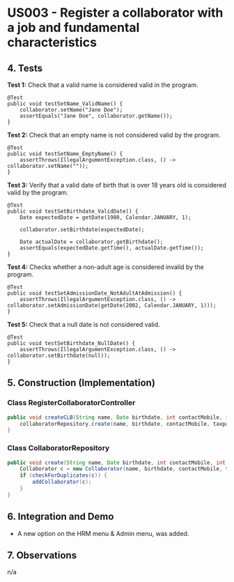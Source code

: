 # US003 - Register a collaborator with a job and fundamental characteristics

## 4. Tests 

**Test 1:** Check that a valid name is considered valid in the program. 

    @Test
    public void testSetName_ValidName() {
        collaborator.setName("Jane Doe");
        assertEquals("Jane Doe", collaborator.getName());
    }
	

**Test 2:** Check that an empty name is not considered valid by the program.

    @Test
    public void testSetName_EmptyName() {
        assertThrows(IllegalArgumentException.class, () -> collaborator.setName(""));
    }


**Test 3:** Verify that a valid date of birth that is over 18 years old is considered valid by the program.

    @Test
    public void testSetBirthdate_ValidDate() {
        Date expectedDate = getDate(1980, Calendar.JANUARY, 1);

        collaborator.setBirthdate(expectedDate);

        Date actualDate = collaborator.getBirthdate();
        assertEquals(expectedDate.getTime(), actualDate.getTime());
    }

**Test 4:** Checks whether a non-adult age is considered invalid by the program.

    @Test
    public void testSetAdmissionDate_NotAdultAtAdmission() {
        assertThrows(IllegalArgumentException.class, () -> collaborator.setAdmissionDate(getDate(2002, Calendar.JANUARY, 1)));
    }

**Test 5:** Check that a null date is not considered valid.

    @Test
    public void testSetBirthdate_NullDate() {
        assertThrows(IllegalArgumentException.class, () -> collaborator.setBirthdate(null));
    }


## 5. Construction (Implementation)

### Class RegisterCollaboratorController 

```java
public void createCLB(String name, Date birthdate, int contactMobile, int taxpayerNumber, String email, String address, String zipCode, String city, String documentType, String identificationNumber, Date admissionDate, Job job) {
    collaboratorRepository.create(name, birthdate, contactMobile, taxpayerNumber, email, address, zipCode, city, documentType, identificationNumber, admissionDate, job);
}
```

### Class CollaboratorRepository

```java
public void create(String name, Date birthdate, int contactMobile, int taxpayerNumber, String email, String address, String zipCode, String city, String documentType, String identificationNumber, Date admissionDate, Job job) {
    Collaborator c = new Collaborator(name, birthdate, contactMobile, taxpayerNumber, email, address, zipCode, city, documentType, identificationNumber, admissionDate, job);
    if (checkForDuplicates(c)) {
        addCollaborator(c);
    }
}
```


## 6. Integration and Demo 

* A new option on the HRM menu & Admin menu, was added.


## 7. Observations

n/a